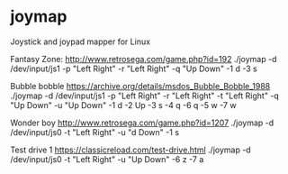 # joymap
Joystick and joypad mapper for Linux

Fantasy Zone:
http://www.retrosega.com/game.php?id=192
./joymap -d /dev/input/js1 -p "Left Right" -r "Left Right" -q "Up Down" -1 d -3 s


Bubble bobble
https://archive.org/details/msdos_Bubble_Bobble_1988
./joymap -d /dev/input/js1 -p "Left Right" -r "Left Right" -t "Left Right" -q "Up Down" -u "Up Down" -1 d -2 Up -3 s -4 q -6 q -5 w -7 w


Wonder boy
http://www.retrosega.com/game.php?id=1207
./joymap -d /dev/input/js0 -t "Left Right" -u "d Down" -1 s


Test drive 1
https://classicreload.com/test-drive.html
./joymap -d /dev/input/js0 -t "Left Right" -u "Up Down" -6 z -7 a
